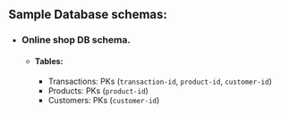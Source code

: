 ## Sample Database schemas:

- ### Online shop DB schema.
    - #### Tables:
        - Transactions: PKs (```transaction-id```, ```product-id```, ```customer-id```)
        - Products: PKs (```product-id```)
        - Customers: PKs (```customer-id```)